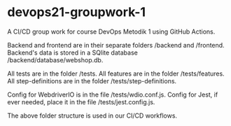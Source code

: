 # devops21-groupwork-1

A CI/CD group work for course DevOps Metodik 1 using GitHub Actions.

Backend and frontend are in their separate folders /backend and /frontend.
Backend's data is stored in a SQlite database /backend/database/webshop.db.

All tests are in the folder /tests.
All features are in the folder /tests/features.
All step-definitions are in the folder /tests/step-definitions.

Config for WebdriverIO is in the file /tests/wdio.conf.js.
Config for Jest, if ever needed, place it in the file /tests/jest.config.js.

The above folder structure is used in our CI/CD workflows.
